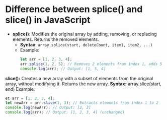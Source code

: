 # Difference between splice() and slice() in JavaScript

- **splice()**: Modifies the original array by adding, removing, or replacing elements. Returns the removed elements.
  - **Syntax**: `array.splice(start, deleteCount, item1, item2, ...)`
  - Example:
    ```javascript
    let arr = [1, 2, 3, 4];
    arr.splice(1, 2, 5); // Removes 2 elements from index 1, adds 5
    console.log(arr); // Output: [1, 5, 4]
    ```
**slice():** Creates a new array with a subset of elements from the original array, without modifying it. Returns the new array.
**Syntax:** array.slice(start, end)
Example:

```js
et arr = [1, 2, 3, 4];
let newArr = arr.slice(1, 3); // Extracts elements from index 1 to 2
console.log(newArr); // Output: [2, 3]
console.log(arr); // Output: [1, 2, 3, 4] (unchanged)
